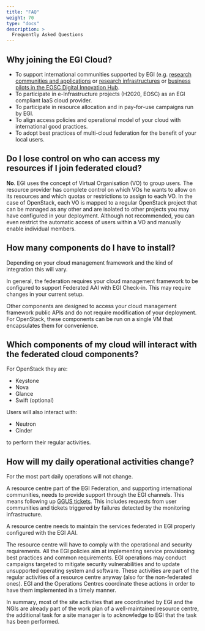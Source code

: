 ```yaml
---
title: "FAQ"
weight: 70
type: "docs"
description: >
  Frequently Asked Questions
---
```


## Why joining the EGI Cloud?

- To support international communities supported by EGI (e.g.
  [research communities and applications](https://www.egi.eu/use-cases/)
  or
  [research infrastructures](https://www.egi.eu/publication/egi-support-for-research-infrastructures/)
  or
  [business pilots in the EOSC Digital Innovation Hub](https://eosc-dih.eu/pilots/).
- To participate in e-Infrastructure projects (H2020, EOSC) as an EGI compliant
  IaaS cloud provider.
- To participate in resource allocation and in pay-for-use campaigns run by EGI.
- To align access policies and operational model of your cloud with
  international good practices.
- To adopt best practices of multi-cloud federation for the benefit of your
  local users.

## Do I lose control on who can access my resources if I join federated cloud?

**No**. EGI uses the concept of Virtual Organisation (VO) to group users. The
resource provider has complete control on which VOs he wants to allow on its
resources and which quotas or restrictions to assign to each VO. In the case of
OpenStack, each VO is mapped to a regular OpenStack project that can be managed
as any other and are isolated to other projects you may have configured in your
deployment. Although not recommended, you can even restrict the automatic access
of users within a VO and manually enable individual members.

## How many components do I have to install?

Depending on your cloud management framework and the kind of integration this
will vary.

In general, the federation requires your cloud management framework to be
configured to support Federated AAI with EGI Check-in. This may require changes
in your current setup.

Other components are designed to access your cloud management framework public
APIs and do not require modification of your deployment. For OpenStack, these
components can be run on a single VM that encapsulates them for convenience.

## Which components of my cloud will interact with the federated cloud components?

For OpenStack they are:

- Keystone
- Nova
- Glance
- Swift (optional)

Users will also interact with:

- Neutron
- Cinder

to perform their regular activities.

## How will my daily operational activities change?

For the most part daily operations will not change.

A resource centre part of the EGI Federation, and supporting international
communities, needs to provide support through the EGI channels. This means
following up [GGUS tickets](https://ggus.eu). This includes requests from user
communities and tickets triggered by failures detected by the monitoring
infrastructure.

A resource centre needs to maintain the services federated in EGI properly
configured with the EGI AAI.

The resource centre will have to comply with the operational and security
requirements. All the EGI policies aim at implementing service provisioning best
practices and common requirements. EGI operations may conduct campaigns targeted
to mitigate security vulnerabilities and to update unsupported operating system
and software. These activities are part of the regular activities of a resource
centre anyway (also for the non-federated ones). EGI and the Operations Centres
coordinate these actions in order to have them implemented in a timely manner.

In summary, most of the site activities that are coordinated by EGI and the NGIs
are already part of the work plan of a well-maintained resource centre, the
additional task for a site manager is to acknowledge to EGI that the task has
been performed.
